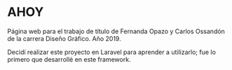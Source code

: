 # AHOY
 Página web para el trabajo de título de Fernanda Opazo y Carlos Ossandón de la carrera Diseño Gráfico. Año 2019.
 
Decidí realizar este proyecto en Laravel para aprender a utilizarlo; fue lo primero que desarrollé en este framework.
